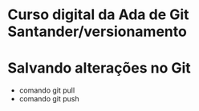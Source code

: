 # Curso digital da Ada de Git Santander/versionamento

# Salvando alterações no Git
* comando git pull
* comando git push